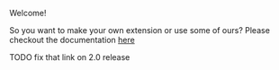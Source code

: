 Welcome!

So you want to make your own extension or use some of ours?
Please checkout the documentation [here](https://dpy-anti-spam.readthedocs.io/en/latest/modules/plugins/schema.html)

TODO fix that link on 2.0 release

